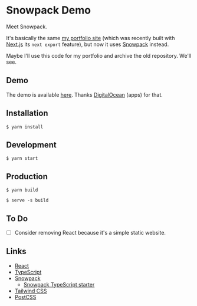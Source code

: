 # Snowpack Demo

Meet Snowpack.

It's basically the same [my portfolio site](https://github.com/exsesx/exsesx.github.io) (which was recently built with [Next.js]() its `next export` feature), but now it uses [Snowpack](https://www.snowpack.dev/) instead.

Maybe I'll use this code for my portfolio and archive the old repository. We'll see.

## Demo

The demo is available [here](https://snowpack-demo-aoc5e.ondigitalocean.app/). Thanks [DigitalOcean](https://www.digitalocean.com/) (apps) for that.

## Installation

```shell
$ yarn install
```

## Development

```shell
$ yarn start
```

## Production

```shell
$ yarn build

$ serve -s build
```

## To Do

- [ ] Consider removing React because it's a simple static website.

## Links

- [React](https://reactjs.org/)
- [TypeScript](https://www.typescriptlang.org/)
- [Snowpack](https://www.snowpack.dev/)
  - [Snowpack TypeScript starter](https://github.com/snowpackjs/snowpack/tree/main/create-snowpack-app/app-template-react-typescript)
- [Tailwind CSS](https://tailwindcss.com/)
- [PostCSS](https://postcss.org/)
